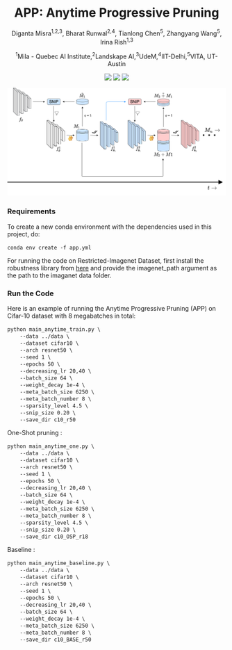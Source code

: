 <h1 align="center">APP: Anytime Progressive Pruning</h1>
<p align="center">Diganta Misra<sup>1,2,3</sup>, Bharat Runwal<sup>2,4</sup>, Tianlong Chen<sup>5</sup>, Zhangyang Wang<sup>5</sup>, Irina Rish<sup>1,3</sup></p>
<p align="center"><sup>1</sup>Mila - Quebec AI Institute,<sup>2</sup>Landskape AI,<sup>3</sup>UdeM,<sup>4</sup>IIT-Delhi,<sup>5</sup>VITA, UT-Austin</p>

<p align="center">
  <a href="" alt="ArXiv">
        <img src="https://img.shields.io/badge/Preprint-arXiv-blue.svg" /></a>
  <a href="https://wandb.ai/landskape/APP" alt="Dashboard">
        <img src="https://img.shields.io/badge/WandB-Dashboard-gold.svg" /></a>
  <a href="https://landskape.ai/project/lth/" alt="Project">
          <img src="https://img.shields.io/badge/Project-Website-green.svg" /></a>
</p>

<p align="center">
  <img src ="app.png"  width="1000"/>
</p>

### Requirements

To create a new conda environment with the dependencies used in this project, do: 

```
conda env create -f app.yml
```

For running the code on Restricted-Imagenet Dataset, first install the robustness library from [here](https://github.com/landskape-ai/Progressive-Pruning/tree/main/robustness) and provide the imagenet_path argument as the path to the imaganet data folder. 

### Run the Code

Here is an example of running the Anytime Progressive Pruning (APP) on Cifar-10 dataset with 8 megabatches in total:
```
python main_anytime_train.py \
    --data ../data \
    --dataset cifar10 \
    --arch resnet50 \
    --seed 1 \
    --epochs 50 \
    --decreasing_lr 20,40 \
    --batch_size 64 \
    --weight_decay 1e-4 \
    --meta_batch_size 6250 \
    --meta_batch_number 8 \
    --sparsity_level 4.5 \
    --snip_size 0.20 \
    --save_dir c10_r50
```
One-Shot pruning :
```
python main_anytime_one.py \
    --data ../data \
    --dataset cifar10 \
    --arch resnet50 \
    --seed 1 \
    --epochs 50 \
    --decreasing_lr 20,40 \
    --batch_size 64 \
    --weight_decay 1e-4 \
    --meta_batch_size 6250 \
    --meta_batch_number 8 \
    --sparsity_level 4.5 \
    --snip_size 0.20 \
    --save_dir c10_OSP_r18
```
Baseline :
```
python main_anytime_baseline.py \
    --data ../data \
    --dataset cifar10 \
    --arch resnet50 \
    --seed 1 \
    --epochs 50 \
    --decreasing_lr 20,40 \
    --batch_size 64 \
    --weight_decay 1e-4 \
    --meta_batch_size 6250 \
    --meta_batch_number 8 \
    --save_dir c10_BASE_r50
```

